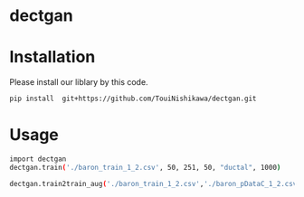 # dectgan

# Installation
Please install our liblary by this code. 
 
```bash
pip install  git+https://github.com/TouiNishikawa/dectgan.git
```
 
# Usage
 

```bash
import dectgan
dectgan.train('./baron_train_1_2.csv', 50, 251, 50, "ductal", 1000)
```

```bash
dectgan.train2train_aug('./baron_train_1_2.csv','./baron_pDataC_1_2.csv', 1000, 250)
```
